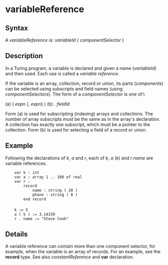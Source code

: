 
# variableReference

## Syntax
A _variableReference_ is:   _variableId_ { _componentSelector_ }

## Description
In a Turing program, a variable is declared and given a name (_variableId_) and then used. Each use is called a _variable reference_.

If the variable is an array, collection, record or union, its parts (_components_) can be selected using subscripts and field names (using _componentSelectors_). The form of a _componentSelector_ is one of:\


(a)   ( _expn_ {, _expn_} )
(b)   . _fieldId_


Form (a) is used for subscripting (indexing) arrays and collections. The number of array subscripts must be the same as in the array's declaration. A collection has exactly one subscript, which must be a pointer to the collection. Form (b) is used for selecting a field of a record or union.


## Example
Following the declarations of _k_, _a_ and _r_, each of _k_, _a_ (_k_) and _r_._name_ are variable references.

        var k : int
        var a : array 1 .. 100 of real
        var r :
            record
                name : string ( 20 )
                phone : string ( 8 )
            end record
        
        k := 5
        a ( k ) := 3.14159
        r . name := "Steve Cook"
## Details
A variable reference can contain more than one component selector, for example, when the variable is an array of records. For an example, see the **record** type. See also _constantReference_ and **var** declaration.

